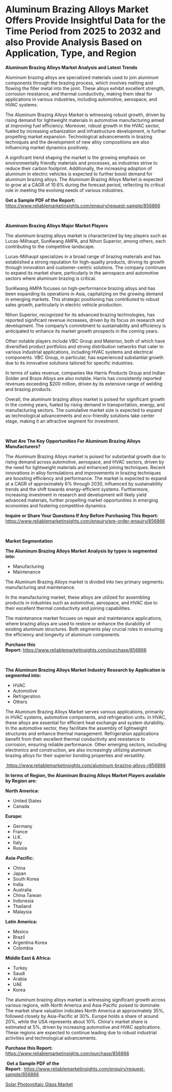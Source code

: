 <p><h1>Aluminum Brazing Alloys Market Offers Provide Insightful Data for the Time Period from 2025 to 2032 and also Provide Analysis Based on Application, Type, and Region</h1></p><p><strong>Aluminum Brazing Alloys Market Analysis and Latest Trends</strong></p>
<p><p>Aluminum brazing alloys are specialized materials used to join aluminum components through the brazing process, which involves melting and flowing the filler metal into the joint. These alloys exhibit excellent strength, corrosion resistance, and thermal conductivity, making them ideal for applications in various industries, including automotive, aerospace, and HVAC systems.</p><p>The Aluminum Brazing Alloys Market is witnessing robust growth, driven by rising demand for lightweight materials in automotive manufacturing aimed at improving fuel efficiency. Moreover, robust growth in the HVAC sector, fueled by increasing urbanization and infrastructure development, is further propelling market expansion. Technological advancements in brazing techniques and the development of new alloy compositions are also influencing market dynamics positively.</p><p>A significant trend shaping the market is the growing emphasis on environmentally friendly materials and processes, as industries strive to reduce their carbon footprint. Additionally, the increasing adoption of aluminum in electric vehicles is expected to further boost demand for aluminum brazing alloys. The Aluminum Brazing Alloys Market is expected to grow at a CAGR of 10.6% during the forecast period, reflecting its critical role in meeting the evolving needs of various industries.</p></p>
<p><strong>Get a Sample PDF of the Report:&nbsp;</strong> <a href="https://www.reliablemarketinsights.com/enquiry/request-sample/856866?utm_campaign=3010&utm_medium=2&utm_source=Github&utm_content=ia&utm_term=31032025&utm_id=aluminum-brazing-alloys">https://www.reliablemarketinsights.com/enquiry/request-sample/856866</a></p>
<p>&nbsp;</p>
<p><strong>Aluminum Brazing Alloys Major Market Players</strong></p>
<p><p>The aluminum brazing alloys market is characterized by key players such as Lucas-Milhaupt, SunKwang AMPA, and Nihon Superior, among others, each contributing to the competitive landscape. </p><p>Lucas-Milhaupt specializes in a broad range of brazing materials and has established a strong reputation for high-quality products, driving its growth through innovation and customer-centric solutions. The company continues to expand its market share, particularly in the aerospace and automotive sectors where aluminum brazing is critical.</p><p>SunKwang AMPA focuses on high-performance brazing alloys and has been expanding its operations in Asia, capitalizing on the growing demand in emerging markets. This strategic positioning has contributed to robust sales growth, particularly in electric vehicle production.</p><p>Nihon Superior, recognized for its advanced brazing technologies, has reported significant revenue increases, driven by its focus on research and development. The company’s commitment to sustainability and efficiency is anticipated to enhance its market growth prospects in the coming years.</p><p>Other notable players include VBC Group and Materion, both of which have diversified product portfolios and strong distribution networks that cater to various industrial applications, including HVAC systems and electrical components. VBC Group, in particular, has experienced substantial growth due to its innovative solutions tailored for specific industries.</p><p>In terms of sales revenue, companies like Harris Products Group and Indian Solder and Braze Alloys are also notable. Harris has consistently reported revenues exceeding $200 million, driven by its extensive range of welding and brazing products. </p><p>Overall, the aluminum brazing alloys market is poised for significant growth in the coming years, fueled by rising demand in transportation, energy, and manufacturing sectors. The cumulative market size is expected to expand as technological advancements and eco-friendly solutions take center stage, making it an attractive segment for investment.</p></p>
<p>&nbsp;</p>
<p><strong>What Are The Key Opportunities For Aluminum Brazing Alloys Manufacturers?</strong></p>
<p><p>The Aluminum Brazing Alloys market is poised for substantial growth due to rising demand across automotive, aerospace, and HVAC sectors, driven by the need for lightweight materials and enhanced joining techniques. Recent innovations in alloy formulations and improvements in brazing techniques are boosting efficiency and performance. The market is expected to expand at a CAGR of approximately 6% through 2030, influenced by sustainability trends and the shift towards energy-efficient systems. Furthermore, increasing investment in research and development will likely yield advanced materials, further propelling market opportunities in emerging economies and fostering competitive dynamics.</p></p>
<p><strong>Inquire or Share Your Questions If Any Before Purchasing This Report:</strong> <a href="https://www.reliablemarketinsights.com/enquiry/pre-order-enquiry/856866?utm_campaign=3010&utm_medium=2&utm_source=Github&utm_content=ia&utm_term=31032025&utm_id=aluminum-brazing-alloys">https://www.reliablemarketinsights.com/enquiry/pre-order-enquiry/856866</a></p>
<p>&nbsp;</p>
<p><strong>Market Segmentation</strong></p>
<p><strong>The Aluminum Brazing Alloys Market Analysis by types is segmented into:</strong></p>
<p><ul><li>Manufacturing</li><li>Maintenance</li></ul></p>
<p><p>The Aluminum Brazing Alloys market is divided into two primary segments: manufacturing and maintenance. </p><p>In the manufacturing market, these alloys are utilized for assembling products in industries such as automotive, aerospace, and HVAC due to their excellent thermal conductivity and joining capabilities. </p><p>The maintenance market focuses on repair and maintenance applications, where brazing alloys are used to restore or enhance the durability of existing aluminum structures. Both segments play crucial roles in ensuring the efficiency and longevity of aluminum components.</p></p>
<p><strong>Purchase this Report:&nbsp;</strong><a href="https://www.reliablemarketinsights.com/purchase/856866?utm_campaign=3010&utm_medium=2&utm_source=Github&utm_content=ia&utm_term=31032025&utm_id=aluminum-brazing-alloys">https://www.reliablemarketinsights.com/purchase/856866</a></p>
<p>&nbsp;</p>
<p><strong>The Aluminum Brazing Alloys Market Industry Research by Application is segmented into:</strong></p>
<p><ul><li>HVAC</li><li>Automotive</li><li>Refrigeration</li><li>Others</li></ul></p>
<p><p>The Aluminum Brazing Alloys Market serves various applications, primarily in HVAC systems, automotive components, and refrigeration units. In HVAC, these alloys are essential for efficient heat exchange and system durability. In the automotive sector, they facilitate the assembly of lightweight structures and enhance thermal management. Refrigeration applications benefit from their excellent thermal conductivity and resistance to corrosion, ensuring reliable performance. Other emerging sectors, including electronics and construction, are also increasingly utilizing aluminum brazing alloys for their superior bonding properties and versatility.</p></p>
<p><a href="https://www.reliablemarketinsights.com/aluminum-brazing-alloys-r856866?utm_campaign=3010&utm_medium=2&utm_source=Github&utm_content=ia&utm_term=31032025&utm_id=aluminum-brazing-alloys">&nbsp;https://www.reliablemarketinsights.com/aluminum-brazing-alloys-r856866</a></p>
<p><strong>In terms of Region, the Aluminum Brazing Alloys Market Players available by Region are:</strong></p>
<p>
    <p> <strong> North America: </strong>
        <ul>
            <li>United States</li>
            <li>Canada</li>
        </ul>
        </p> 
    <p> <strong> Europe: </strong>
        <ul>
            <li>Germany</li>
            <li>France</li>
            <li>U.K.</li>
            <li>Italy</li>
            <li>Russia</li>
        </ul>
        </p> 
    <p> <strong> Asia-Pacific: </strong>
        <ul>
            <li>China</li>
            <li>Japan</li>
            <li>South Korea</li>
            <li>India</li>
            <li>Australia</li>
            <li>China Taiwan</li>
            <li>Indonesia</li>
            <li>Thailand</li>
            <li>Malaysia</li>
        </ul>
        </p> 
    <p> <strong> Latin America: </strong>
        <ul>
            <li>Mexico</li>
            <li>Brazil</li>
            <li>Argentina Korea</li>
            <li>Colombia</li>
        </ul>
        </p> 
    <p> <strong> Middle East & Africa: </strong>
        <ul>
            <li>Turkey</li>
            <li>Saudi</li>
            <li>Arabia</li>
            <li>UAE</li>
            <li>Korea</li>
        </ul>
    </p>
    </p>
<p><p>The aluminum brazing alloys market is witnessing significant growth across various regions, with North America and Asia-Pacific poised to dominate. The market share valuation indicates North America at approximately 35%, followed closely by Asia-Pacific at 30%. Europe holds a share of around 20%, while the USA represents about 10%. China's market share is estimated at 5%, driven by increasing automotive and HVAC applications. These regions are expected to continue leading due to robust industrial activities and technological advancements.</p></p>
<p><strong>Purchase this Report: </strong><a href="https://www.reliablemarketinsights.com/purchase/856866?utm_campaign=3010&utm_medium=2&utm_source=Github&utm_content=ia&utm_term=31032025&utm_id=aluminum-brazing-alloys">https://www.reliablemarketinsights.com/purchase/856866</a></p>
<p>&nbsp;<strong>Get a Sample PDF of the Report:&nbsp;&nbsp;</strong><a href="https://www.reliablemarketinsights.com/enquiry/request-sample/856866?utm_campaign=3010&utm_medium=2&utm_source=Github&utm_content=ia&utm_term=31032025&utm_id=aluminum-brazing-alloys">https://www.reliablemarketinsights.com/enquiry/request-sample/856866</a></p>
<p><strong></strong></p>
<p><p><a href="https://github.com/arneslullapq/Market-Research-Report-List-1/blob/main/solar-photovoltaic-glass-market.md?utm_campaign=3010&utm_medium=2&utm_source=Github&utm_content=ia&utm_term=31032025&utm_id=aluminum-brazing-alloys">Solar Photovoltaic Glass Market</a></p></p>